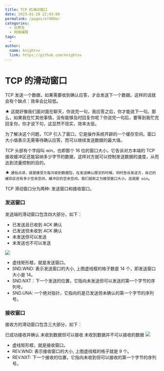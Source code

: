 ```yaml
---
title: TCP 的滑动窗口
date: 2023-01-28 22:43:00
permalink: /pages/e7480e/
categories:
  - 云原生
  - 网络编程
tags:
  - 
author: 
  name: knightxv
  link: https://github.com/knightxv
---
```

# TCP 的滑动窗口

TCP 发送一个数据，如果需要收到确认应答，才会发送下一个数据。这样的话就会有个缺点：效率会比较低。

★ 这就好像我们面对面在聊天，你说完一句，我应答之后，你才能说下一句。那么，如果我在忙其他事情，没有能够及时回复你呢？你说完一句后，要等到我忙完回复你，你才说下句，这显然不现实，效率太低。

为了解决这个问题，TCP 引入了窗口，它是操作系统开辟的一个缓存空间。窗口大小值表示无需等待确认应答，而可以继续发送数据的最大值。

TCP 头部有个字段叫 win，也即那个 16 位的窗口大小，它告诉对方本端的 TCP 接收缓冲区还能容纳多少字节的数据，这样对方就可以控制发送数据的速度，从而达到流量控制的目的。

★ `通俗点讲，就是接受方每次收到数据包，在发送确认报文的时候，同时告诉发送方，自己的缓存区还有多少空余空间，缓冲区的空余空间，我们就称之为接受窗口大小。这就是 win`。

TCP 滑动窗口分为两种: 发送窗口和接收窗口。

### 发送窗口

发送端的滑动窗口包含四大部分，如下：

-   已发送且已收到 ACK 确认
-   已发送但未收到 ACK 确认
-   未发送但可以发送
-   未发送也不可以发送

![](https://cdn.staticaly.com/gh/knightxv/image-hosting@master/20230128/5.29bxwzl6nem8.webp)

-   虚线矩形框，就是发送窗口。
-   SND.WND: 表示发送窗口的大小, 上图虚线框的格子数是 14 个，即发送窗口大小是 14。
-   SND.NXT：下一个发送的位置，它指向未发送但可以发送的第一个字节的序列号。
-   SND.UNA: 一个绝对指针，它指向的是已发送但未确认的第一个字节的序列号。

### 接收窗口

接收方的滑动窗口包含三大部分，如下：

已成功接收并确认
未收到数据但可以接收
未收到数据并不可以接收的数据
![](https://cdn.staticaly.com/gh/knightxv/image-hosting@master/20230128/6.6cyc8emb0g00.webp)

-   虚线矩形框，就是接收窗口。
-   REV.WND: 表示接收窗口的大小, 上图虚线框的格子就是 9 个。
-   REV.NXT: 下一个接收的位置，它指向未收到但可以接收的第一个字节的序列号。
